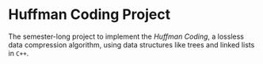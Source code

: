 # Huffman Coding Project
The semester-long project to implement the *Huffman Coding*, 
a lossless data compression algorithm, using data structures like trees and linked lists in `C++`.
